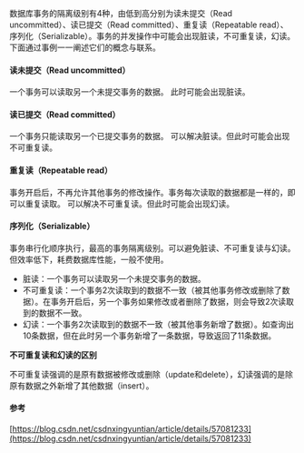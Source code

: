 数据库事务的隔离级别有4种，由低到高分别为读未提交（Read uncommitted）、读已提交（Read committed）、重复读（Repeatable read）、序列化（Serializable）。事务的并发操作中可能会出现脏读，不可重复读，幻读。下面通过事例一一阐述它们的概念与联系。
#### 读未提交（Read uncommitted）
一个事务可以读取另一个未提交事务的数据。
此时可能会出现脏读。
#### 读已提交（Read committed）
一个事务只能读取另一个已提交事务的数据。
可以解决脏读。但此时可能会出现不可重复读。
#### 重复读（Repeatable read）
事务开启后，不再允许其他事务的修改操作。事务每次读取的数据都是一样的，即可以重复读取。
可以解决不可重复读。但此时可能会出现幻读。
#### 序列化（Serializable）
事务串行化顺序执行，最高的事务隔离级别。可以避免脏读、不可重复读与幻读。但效率低下，耗费数据库性能，一般不使用。

- 脏读：一个事务可以读取另一个未提交事务的数据。
- 不可重复读：一个事务2次读取到的数据不一致（被其他事务修改或删除了数据）。在事务开启后，另一个事务如果修改或者删除了数据，则会导致2次读取到的数据不一致。
- 幻读：一个事务2次读取到的数据不一致（被其他事务新增了数据）。如查询出10条数据，但在此时另一个事务新增了一条数据，导致返回了11条数据。

**不可重复读和幻读的区别**

不可重复读强调的是原有数据被修改或删除（update和delete），幻读强调的是除原有数据之外新增了其他数据（insert）。

#### 参考
[https://blog.csdn.net/csdnxingyuntian/article/details/57081233](https://blog.csdn.net/csdnxingyuntian/article/details/57081233)

